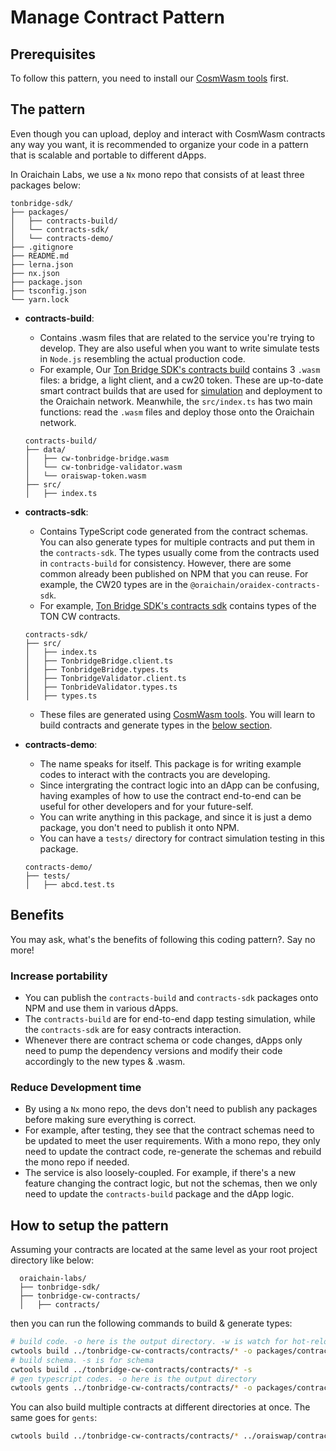 # Manage Contract Pattern

## Prerequisites

To follow this pattern, you need to install our [CosmWasm tools](./compile-contract.md#install-cosmwasm-tools) first.

## The pattern

Even though you can upload, deploy and interact with CosmWasm contracts any way you want, it is recommended to organize your code in a pattern that is scalable and portable to different dApps.

In Oraichain Labs, we use a `Nx` mono repo that consists of at least three packages below:

```
tonbridge-sdk/
├── packages/
│   ├── contracts-build/
│   └── contracts-sdk/
│   └── contracts-demo/
├── .gitignore
├── README.md
├── lerna.json
├── nx.json
├── package.json
├── tsconfig.json
└── yarn.lock
```

- **contracts-build**:

  - Contains .wasm files that are related to the service you're trying to develop. They are also useful when you want to write simulate tests in `Node.js` resembling the actual production code.
  - For example, Our [Ton Bridge SDK's contracts build](https://github.com/oraichain/tonbridge-sdk/tree/main/packages/contracts-build/data) contains 3 `.wasm` files: a bridge, a light client, and a cw20 token. These are up-to-date smart contract builds that are used for [simulation](./cosmwasm-simulate.md) and deployment to the Oraichain network. Meanwhile, the `src/index.ts` has two main functions: read the `.wasm` files and deploy those onto the Oraichain network.

  ```
  contracts-build/
  ├── data/
  │   ├── cw-tonbridge-bridge.wasm
  │   └── cw-tonbridge-validator.wasm
  │   └── oraiswap-token.wasm
  ├── src/
  │   ├── index.ts
  ```

- **contracts-sdk**:

  - Contains TypeScript code generated from the contract schemas. You can also generate types for multiple contracts and put them in the `contracts-sdk`. The types usually come from the contracts used in `contracts-build` for consistency. However, there are some common already been published on NPM that you can reuse. For example, the CW20 types are in the `@oraichain/oraidex-contracts-sdk`.
  - For example, [Ton Bridge SDK's contracts sdk](https://github.com/oraichain/tonbridge-sdk/tree/main/packages/contracts-sdk) contains types of the TON CW contracts.

  ```
  contracts-sdk/
  ├── src/
  │   ├── index.ts
  │   ├── TonbridgeBridge.client.ts
  │   ├── TonbridgeBridge.types.ts
  │   ├── TonbridgeValidator.client.ts
  │   ├── TonbrideValidator.types.ts
  │   ├── types.ts
  ```

  - These files are generated using [CosmWasm tools](./compile-contract.md#install-cosmwasm-tools). You will learn to build contracts and generate types in the [below section](#how-to-setup-the-pattern).

- **contracts-demo**:

  - The name speaks for itself. This package is for writing example codes to interact with the contracts you are developing.
  - Since intergrating the contract logic into an dApp can be confusing, having examples of how to use the contract end-to-end can be useful for other developers and for your future-self.
  - You can write anything in this package, and since it is just a demo package, you don't need to publish it onto NPM.
  - You can have a `tests/` directory for contract simulation testing in this package.

  ```
  contracts-demo/
  ├── tests/
  │   ├── abcd.test.ts
  ```

## Benefits

You may ask, what's the benefits of following this coding pattern?. Say no more!

### **Increase portability**

- You can publish the `contracts-build` and `contracts-sdk` packages onto NPM and use them in various dApps.
- The `contracts-build` are for end-to-end dapp testing simulation, while the `contracts-sdk` are for easy contracts interaction.
- Whenever there are contract schema or code changes, dApps only need to pump the dependency versions and modify their code accordingly to the new types & .wasm.

### **Reduce Development time**

- By using a `Nx` mono repo, the devs don't need to publish any packages before making sure everything is correct.
- For example, after testing, they see that the contract schemas need to be updated to meet the user requirements. With a mono repo, they only need to update the contract code, re-generate the schemas and rebuild the mono repo if needed.
- The service is also loosely-coupled. For example, if there's a new feature changing the contract logic, but not the schemas, then we only need to update the `contracts-build` package and the dApp logic.

## How to setup the pattern

Assuming your contracts are located at the same level as your root project directory like below:

```
  oraichain-labs/
  ├── tonbridge-sdk/
  ├── tonbridge-cw-contracts/
  │   ├── contracts/
```

then you can run the following commands to build & generate types:

```bash
# build code. -o here is the output directory. -w is watch for hot-reloading when there's a change in the contract code
cwtools build ../tonbridge-cw-contracts/contracts/* -o packages/contracts-build/data -w
# build schema. -s is for schema
cwtools build ../tonbridge-cw-contracts/contracts/* -s
# gen typescript codes. -o here is the output directory
cwtools gents ../tonbridge-cw-contracts/contracts/* -o packages/contracts-sdk/src
```

You can also build multiple contracts at different directories at once. The same goes for `gents`:

```bash
cwtools build ../tonbridge-cw-contracts/contracts/* ../oraiswap/contracts/* -o packages/contracts-build/data
```
